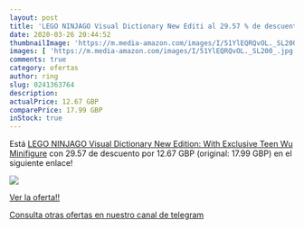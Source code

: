 ```yaml
---
layout: post
title: 'LEGO NINJAGO Visual Dictionary New Editi al 29.57 % de descuento'
date: 2020-03-26 20:44:52
thumbnailImage: 'https://m.media-amazon.com/images/I/51YlEQRQvOL._SL200_.jpg'
images: [ 'https://m.media-amazon.com/images/I/51YlEQRQvOL._SL200_.jpg' ]
comments: true
category: ofertas
author: ring
slug: 0241363764
description:
actualPrice: 12.67 GBP
comparePrice: 17.99 GBP
inStock: true
---
```


Está [LEGO NINJAGO Visual Dictionary New Edition: With Exclusive Teen Wu Minifigure](https://www.amazon.com/dp/0241363764/?tag=redken08-20) con 29.57 de descuento por 12.67 GBP (original: 17.99 GBP) en el siguiente enlace!

[![](https://m.media-amazon.com/images/I/51YlEQRQvOL._SL200_.jpg)](https://www.amazon.com/dp/0241363764/?tag=redken08-20)

[Ver la oferta!!](https://www.amazon.com/dp/0241363764/?tag=redken08-20)

[Consulta otras ofertas en nuestro canal de telegram](https://t.me/s/ofertas25)
